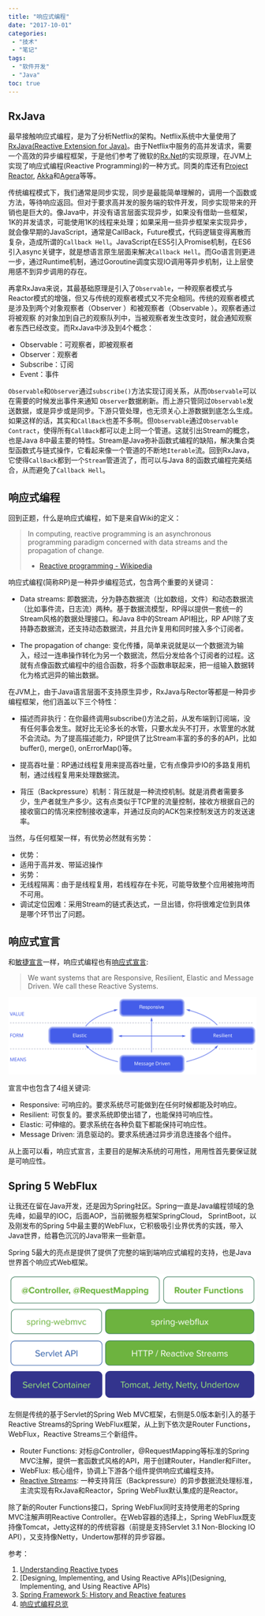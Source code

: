 ```yaml
---
title: "响应式编程"
date: "2017-10-01"
categories:
 - "技术"
 - "笔记"
tags:
 - "软件开发"
 - "Java"
toc: true
---
```


## RxJava

最早接触响应式编程，是为了分析Netflix的架构。Netflix系统中大量使用了[RxJava(Reactive Extension for Java)](https://github.com/ReactiveX/RxJava)。由于Netflix中服务的高并发请求，需要一个高效的异步编程框架，于是他们参考了微软的[Rx.Net](http://Rx.Net)的实现原理，在JVM上实现了响应式编程(Reactive Programming)的一种方式。同类的库还有[Project Reactor](http://projectreactor.io/), [Akka](https://akka.io/)和[Agera](https://github.com/google/agera)等等。

传统编程模式下，我们通常是同步实现，同步是最能简单理解的，调用一个函数或方法，等待响应返回。但对于要求高并发的服务端的软件开发，同步实现带来的开销也是巨大的。像Java中，并没有语言层面实现异步，如果没有借助一些框架，1K的并发请求，可能使用1K的线程来处理；如果采用一些异步框架来实现异步，就会像早期的JavaScript，通常是CallBack，Future模式，代码逻辑变得离散而复杂，造成所谓的`Callback Hell`。JavaScript在ES5引入Promise机制，在ES6引入async关键字，就是想语言原生层面来解决`Callback Hell`。而Go语言则更进一步，通过Runtime机制，通过Goroutine调度实现IO调用等异步机制，让上层使用感不到异步调用的存在。

<!--more-->

再拿RxJava来说，其最基础原理是引入了`Observable`，一种观察者模式与Reactor模式的增强，但又与传统的观察者模式又不完全相同。传统的观察者模式是涉及到两个对象观察者（Observer ）和被观察者（Observable ）。观察者通过将被观察 的对象加到自己的观察队列中，当被观察者发生改变时，就会通知观察者东西已经改变。而RxJava中涉及到4个概念：

 - Observable：可观察者，即被观察者
 - Observer：观察者
 - Subscribe：订阅
 - Event：事件
 
 `Observable`和`Observer`通过`subscribe()`方法实现订阅关系，从而`Observable`可以在需要的时候发出事件来通知 `Observer`数据刷新。而上游只管同过`Observable`发送数据，或是异步或是同步。下游只管处理，也无须关心上游数据到底怎么生成。如果这样的话，其实和`CallBack`也差不多啊。但`Observable`通过`Observable Contract`，使得所有`CallBack`都可以走上同一个管道。这就引出Stream的概念，也是Java 8中最主要的特性。Stream是Java弥补函数式编程的缺陷，解决集合类型函数式与链式操作，它看起来像一个管道的不断地`Iterable`流。回到RxJava，它使得`CallBack`都到一个`Stream`管道流了，而可以与Java 8的函数式编程完美结合，从而避免了`Callback Hell`。

## 响应式编程

回到正题，什么是响应式编程，如下是来自Wiki的定义：

> In computing, reactive programming is an asynchronous programming paradigm concerned with data streams and the propagation of change.
> - [Reactive programming - Wikipedia](https://en.wikipedia.org/wiki/Reactive_programming)

响应式编程(简称RP)是一种异步编程范式，包含两个重要的关键词：

 - Data streams: 即数据流，分为静态数据流（比如数组，文件）和动态数据流（比如事件流，日志流）两种。基于数据流模型，RP得以提供一套统一的Stream风格的数据处理接口。和Java 8中的Stream API相比，RP API除了支持静态数据流，还支持动态数据流，并且允许复用和同时接入多个订阅者。

 - The propagation of change: 变化传播，简单来说就是以一个数据流为输入，经过一连串操作转化为另一个数据流，然后分发给各个订阅者的过程。这就有点像函数式编程中的组合函数，将多个函数串联起来，把一组输入数据转化为格式迥异的输出数据。

在JVM上，由于Java语言层面不支持原生异步，RxJava与Rector等都是一种异步编程框架，他们涵盖以下三个特性：

 - 描述而非执行：在你最终调用subscribe()方法之前，从发布端到订阅端，没有任何事会发生。就好比无论多长的水管，只要水龙头不打开，水管里的水就不会流动。为了提高描述能力，RP提供了比Stream丰富的多的多的API，比如buffer(), merge(), onErrorMap()等。

 - 提高吞吐量：RP通过线程复用来提高吞吐量，它有点像异步IO的多路复用机制，通过线程复用来处理数据流。

 - 背压（Backpressure）机制：背压就是一种流控机制。就是消费者需要多少，生产者就生产多少。这有点类似于TCP里的流量控制，接收方根据自己的接收窗口的情况来控制接收速率，并通过反向的ACK包来控制发送方的发送速率。

当然，与任何框架一样，有优势必然就有劣势：

 - 优势：
  - 适用于高并发、带延迟操作
 - 劣势：
  - 无线程隔离：由于是线程复用，若线程存在卡死，可能导致整个应用被拖垮而不可用。
  - 调试定位因难：采用Stream的链式表达式，一旦出错，你将很难定位到具体是哪个环节出了问题。

## 响应式宣言

和[敏捷宣言](http://agilemanifesto.org/)一样，响应式编程也有[响应式宣言](http://www.reactivemanifesto.org/):

 > We want systems that are Responsive, Resilient, Elastic and Message Driven. We call these Reactive Systems.

![](/images/y17/reactive-traits.svg)

宣言中也包含了4组关键词:

 - Responsive: 可响应的。要求系统尽可能做到在任何时候都能及时响应。
 - Resilient: 可恢复的。要求系统即使出错了，也能保持可响应性。
 - Elastic: 可伸缩的。要求系统在各种负载下都能保持可响应性。
 - Message Driven: 消息驱动的。要求系统通过异步消息连接各个组件。

从上面可以看，响应式宣言，主要目的是解决系统的可用性，用用性首先要保证就是可响应性。

## Spring 5 WebFlux

让我还在留在Java开发，还是因为Spring社区。Spring一直是Java编程领域的急先峰，如最早的IOC，后面AOP，当前微服务框架SpringCloud， SprintBoot，以及刚发布的Spring 5中最主要的WebFlux，它积极吸引业界优秀的实践，带入Java世界，给暮色沉沉的Java带来一些新意。

Spring 5最大的亮点是提供了提供了完整的端到端响应式编程的支持，也是Java世界首个响应式Web框架。

![](/images/y17/webflux-overview.png)

左侧是传统的基于Servlet的Spring Web MVC框架，右侧是5.0版本新引入的基于Reactive Streams的Spring WebFlux框架，从上到下依次是Router Functions，WebFlux，Reactive Streams三个新组件。

 - Router Functions: 对标@Controller，@RequestMapping等标准的Spring MVC注解，提供一套函数式风格的API，用于创建Router，Handler和Filter。
 - WebFlux: 核心组件，协调上下游各个组件提供响应式编程支持。
 - [Reactive Streams](http://www.reactive-streams.org/): 一种支持背压（Backpressure）的异步数据流处理标准，主流实现有RxJava和Reactor，Spring WebFlux默认集成的是Reactor。

 除了新的Router Functions接口，Spring WebFlux同时支持使用老的Spring MVC注解声明Reactive Controller。在Web容器的选择上，Spring WebFlux既支持像Tomcat，Jetty这样的的传统容器（前提是支持Servlet 3.1 Non-Blocking IO API），又支持像Netty，Undertow那样的异步容器。

参考：  
1. [Understanding Reactive types](https://spring.io/blog/2016/04/19/understanding-reactive-types)  
2. [Designing, Implementing, and Using Reactive APIs](Designing, Implementing, and Using Reactive APIs)  
3. [Spring Framework 5: History and Reactive features](https://www.slideshare.net/AliakseiZhynhiarousk/spring-framework-5-history-and-reactive-features)  
4. [响应式编程总览](http://blog.csdn.net/eMac/article/details/73557010) 
